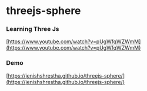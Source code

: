 # threejs-sphere

### Learning Three Js

[https://www.youtube.com/watch?v=pUgWfqWZWmM](https://www.youtube.com/watch?v=pUgWfqWZWmM)

### Demo

[https://jenishshrestha.github.io/threejs-sphere/](https://jenishshrestha.github.io/threejs-sphere/)
